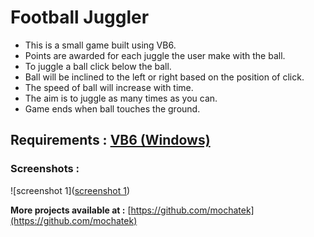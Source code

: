 # Football Juggler

- This is a small game built using VB6. 
- Points are awarded for each juggle the user make with the ball.
- To juggle a ball click below the ball.
- Ball will be inclined to the left or right based on the position of click.
- The speed of ball will increase with time.
- The aim is to juggle as many times as you can.
- Game ends when ball touches the ground.

**Requirements :** [VB6 (Windows)](https://www.microsoft.com/en-us/download/details.aspx?id=5721)
---

### Screenshots :
![screenshot 1]([screenshot 1](https://github.com/mochatek/Football_Juggler/blob/master/Screenshot1.PNG))

**More projects available at :** [https://github.com/mochatek](https://github.com/mochatek)
